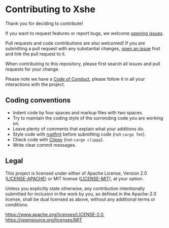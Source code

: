 # Contributing to Xshe

Thank you for deciding to contribute!

If you want to request features or report bugs, we welcome [opening issues][open an issue].

Pull requests and code contributions are also welcomed!
If you are submitting a pull request with any substantial changes, [open an issue] first and link the pull request to it.

When contributing to this repository, please first search all issues and pull requests for your change.

Please note we have a [Code of Conduct], please follow it in all your interactions with the project.

## Coding conventions

  * Indent code by four spaces and markup files with two spaces.
  * Try to maintain the coding style of the surronding code you are working on.
  * Leave plenty of comments that explain what your additions do.
  * Style code with [rustfmt](https://github.com/rust-lang/rustfmt) before submitting code (run `cargo fmt`).
  * Check code with [Clippy](https://github.com/rust-lang/rust-clippy) (run `cargo clippy`).
  * Write clear commit messages.

[open an issue]: https://github.com/superatomic/xshe/issues/new/choose
[Code of Conduct]: https://github.com/superatomic/xshe/blob/main/.github/CODE_OF_CONDUCT.md

## Legal

This project is licensed under either of
Apache License, Version 2.0 ([LICENSE-APACHE](LICENSE-APACHE.txt))
or MIT license ([LICENSE-MIT](LICENSE-MIT.txt)), at your option.

Unless you explicitly state otherwise, any contribution intentionally submitted
for inclusion in the work by you, as defined in the Apache-2.0 license, shall be dual licensed as above, without any
additional terms or conditions.

<https://www.apache.org/licenses/LICENSE-2.0>, <https://opensource.org/licenses/MIT>
